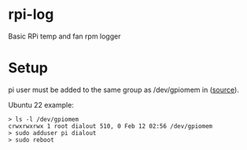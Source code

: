 # rpi-log
Basic RPi temp and fan rpm logger

# Setup
pi user must be added to the same group as /dev/gpiomem in ([source](https://raspberrypi.stackexchange.com/questions/40105/access-gpio-pins-without-root-no-access-to-dev-mem-try-running-as-root)).

Ubuntu 22 example:
```
> ls -l /dev/gpiomem
crwxrwxrwx 1 root dialout 510, 0 Feb 12 02:56 /dev/gpiomem
> sudo adduser pi dialout
> sudo reboot
```
